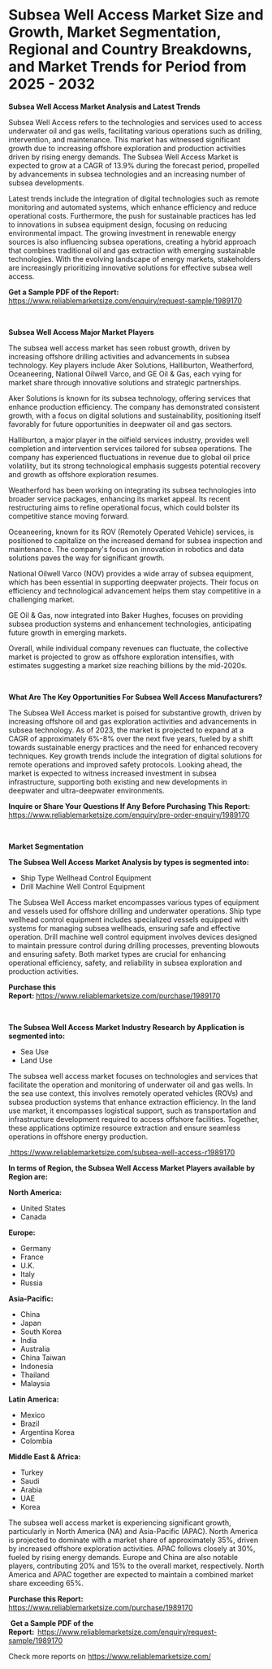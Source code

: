 <p><h1>Subsea Well Access Market Size and Growth, Market Segmentation, Regional and Country Breakdowns, and Market Trends for Period from 2025 -  2032</h1></p><p><strong>Subsea Well Access Market Analysis and Latest Trends</strong></p>
<p><p>Subsea Well Access refers to the technologies and services used to access underwater oil and gas wells, facilitating various operations such as drilling, intervention, and maintenance. This market has witnessed significant growth due to increasing offshore exploration and production activities driven by rising energy demands. The Subsea Well Access Market is expected to grow at a CAGR of 13.9% during the forecast period, propelled by advancements in subsea technologies and an increasing number of subsea developments. </p><p>Latest trends include the integration of digital technologies such as remote monitoring and automated systems, which enhance efficiency and reduce operational costs. Furthermore, the push for sustainable practices has led to innovations in subsea equipment design, focusing on reducing environmental impact. The growing investment in renewable energy sources is also influencing subsea operations, creating a hybrid approach that combines traditional oil and gas extraction with emerging sustainable technologies. With the evolving landscape of energy markets, stakeholders are increasingly prioritizing innovative solutions for effective subsea well access.</p></p>
<p><strong>Get a Sample PDF of the Report:&nbsp;</strong> <a href="https://www.reliablemarketsize.com/enquiry/request-sample/1989170?utm_campaign=1991&utm_medium=2&utm_source=Github&utm_content=ia&utm_term=20022025&utm_id=subsea-well-access">https://www.reliablemarketsize.com/enquiry/request-sample/1989170</a></p>
<p>&nbsp;</p>
<p><strong>Subsea Well Access Major Market Players</strong></p>
<p><p>The subsea well access market has seen robust growth, driven by increasing offshore drilling activities and advancements in subsea technology. Key players include Aker Solutions, Halliburton, Weatherford, Oceaneering, National Oilwell Varco, and GE Oil & Gas, each vying for market share through innovative solutions and strategic partnerships.</p><p>Aker Solutions is known for its subsea technology, offering services that enhance production efficiency. The company has demonstrated consistent growth, with a focus on digital solutions and sustainability, positioning itself favorably for future opportunities in deepwater oil and gas sectors.</p><p>Halliburton, a major player in the oilfield services industry, provides well completion and intervention services tailored for subsea operations. The company has experienced fluctuations in revenue due to global oil price volatility, but its strong technological emphasis suggests potential recovery and growth as offshore exploration resumes.</p><p>Weatherford has been working on integrating its subsea technologies into broader service packages, enhancing its market appeal. Its recent restructuring aims to refine operational focus, which could bolster its competitive stance moving forward.</p><p>Oceaneering, known for its ROV (Remotely Operated Vehicle) services, is positioned to capitalize on the increased demand for subsea inspection and maintenance. The company's focus on innovation in robotics and data solutions paves the way for significant growth.</p><p>National Oilwell Varco (NOV) provides a wide array of subsea equipment, which has been essential in supporting deepwater projects. Their focus on efficiency and technological advancement helps them stay competitive in a challenging market.</p><p>GE Oil & Gas, now integrated into Baker Hughes, focuses on providing subsea production systems and enhancement technologies, anticipating future growth in emerging markets.</p><p>Overall, while individual company revenues can fluctuate, the collective market is projected to grow as offshore exploration intensifies, with estimates suggesting a market size reaching billions by the mid-2020s.</p></p>
<p>&nbsp;</p>
<p><strong>What Are The Key Opportunities For Subsea Well Access Manufacturers?</strong></p>
<p><p>The Subsea Well Access market is poised for substantive growth, driven by increasing offshore oil and gas exploration activities and advancements in subsea technology. As of 2023, the market is projected to expand at a CAGR of approximately 6%-8% over the next five years, fueled by a shift towards sustainable energy practices and the need for enhanced recovery techniques. Key growth trends include the integration of digital solutions for remote operations and improved safety protocols. Looking ahead, the market is expected to witness increased investment in subsea infrastructure, supporting both existing and new developments in deepwater and ultra-deepwater environments.</p></p>
<p><strong>Inquire or Share Your Questions If Any Before Purchasing This Report:</strong> <a href="https://www.reliablemarketsize.com/enquiry/pre-order-enquiry/1989170?utm_campaign=1991&utm_medium=2&utm_source=Github&utm_content=ia&utm_term=20022025&utm_id=subsea-well-access">https://www.reliablemarketsize.com/enquiry/pre-order-enquiry/1989170</a></p>
<p>&nbsp;</p>
<p><strong>Market Segmentation</strong></p>
<p><strong>The Subsea Well Access Market Analysis by types is segmented into:</strong></p>
<p><ul><li>Ship Type Wellhead Control Equipment</li><li>Drill Machine Well Control Equipment</li></ul></p>
<p><p>The Subsea Well Access market encompasses various types of equipment and vessels used for offshore drilling and underwater operations. Ship type wellhead control equipment includes specialized vessels equipped with systems for managing subsea wellheads, ensuring safe and effective operation. Drill machine well control equipment involves devices designed to maintain pressure control during drilling processes, preventing blowouts and ensuring safety. Both market types are crucial for enhancing operational efficiency, safety, and reliability in subsea exploration and production activities.</p></p>
<p><strong>Purchase this Report:&nbsp;</strong><a href="https://www.reliablemarketsize.com/purchase/1989170?utm_campaign=1991&utm_medium=2&utm_source=Github&utm_content=ia&utm_term=20022025&utm_id=subsea-well-access">https://www.reliablemarketsize.com/purchase/1989170</a></p>
<p>&nbsp;</p>
<p><strong>The Subsea Well Access Market Industry Research by Application is segmented into:</strong></p>
<p><ul><li>Sea Use</li><li>Land Use</li></ul></p>
<p><p>The subsea well access market focuses on technologies and services that facilitate the operation and monitoring of underwater oil and gas wells. In the sea use context, this involves remotely operated vehicles (ROVs) and subsea production systems that enhance extraction efficiency. In the land use market, it encompasses logistical support, such as transportation and infrastructure development required to access offshore facilities. Together, these applications optimize resource extraction and ensure seamless operations in offshore energy production.</p></p>
<p><a href="https://www.reliablemarketsize.com/subsea-well-access-r1989170?utm_campaign=1991&utm_medium=2&utm_source=Github&utm_content=ia&utm_term=20022025&utm_id=subsea-well-access">&nbsp;https://www.reliablemarketsize.com/subsea-well-access-r1989170</a></p>
<p><strong>In terms of Region, the Subsea Well Access Market Players available by Region are:</strong></p>
<p>
    <p> <strong> North America: </strong>
        <ul>
            <li>United States</li>
            <li>Canada</li>
        </ul>
        </p> 
    <p> <strong> Europe: </strong>
        <ul>
            <li>Germany</li>
            <li>France</li>
            <li>U.K.</li>
            <li>Italy</li>
            <li>Russia</li>
        </ul>
        </p> 
    <p> <strong> Asia-Pacific: </strong>
        <ul>
            <li>China</li>
            <li>Japan</li>
            <li>South Korea</li>
            <li>India</li>
            <li>Australia</li>
            <li>China Taiwan</li>
            <li>Indonesia</li>
            <li>Thailand</li>
            <li>Malaysia</li>
        </ul>
        </p> 
    <p> <strong> Latin America: </strong>
        <ul>
            <li>Mexico</li>
            <li>Brazil</li>
            <li>Argentina Korea</li>
            <li>Colombia</li>
        </ul>
        </p> 
    <p> <strong> Middle East & Africa: </strong>
        <ul>
            <li>Turkey</li>
            <li>Saudi</li>
            <li>Arabia</li>
            <li>UAE</li>
            <li>Korea</li>
        </ul>
    </p>
    </p>
<p><p>The subsea well access market is experiencing significant growth, particularly in North America (NA) and Asia-Pacific (APAC). North America is projected to dominate with a market share of approximately 35%, driven by increased offshore exploration activities. APAC follows closely at 30%, fueled by rising energy demands. Europe and China are also notable players, contributing 20% and 15% to the overall market, respectively. North America and APAC together are expected to maintain a combined market share exceeding 65%.</p></p>
<p><strong>Purchase this Report: </strong><a href="https://www.reliablemarketsize.com/purchase/1989170?utm_campaign=1991&utm_medium=2&utm_source=Github&utm_content=ia&utm_term=20022025&utm_id=subsea-well-access">https://www.reliablemarketsize.com/purchase/1989170</a></p>
<p>&nbsp;<strong>Get a Sample PDF of the Report:&nbsp;&nbsp;</strong><a href="https://www.reliablemarketsize.com/enquiry/request-sample/1989170?utm_campaign=1991&utm_medium=2&utm_source=Github&utm_content=ia&utm_term=20022025&utm_id=subsea-well-access">https://www.reliablemarketsize.com/enquiry/request-sample/1989170</a></p>
<p><strong></strong></p>
<p>Check more reports on <a href="https://www.reliablemarketsize.com/?utm_campaign=1991&utm_medium=2&utm_source=Github&utm_content=ia&utm_term=20022025&utm_id=subsea-well-access">https://www.reliablemarketsize.com/</a></p>